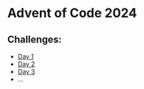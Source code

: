 # Advent of Code 2024

## Challenges:

- [Day 1](https://github.com/raiesbo/advent-of-code/tree/master/2024/day1)
- [Day 2](https://github.com/raiesbo/advent-of-code/tree/master/2024/day2)
- [Day 3](https://github.com/raiesbo/advent-of-code/tree/master/2024/day3)
- ...
